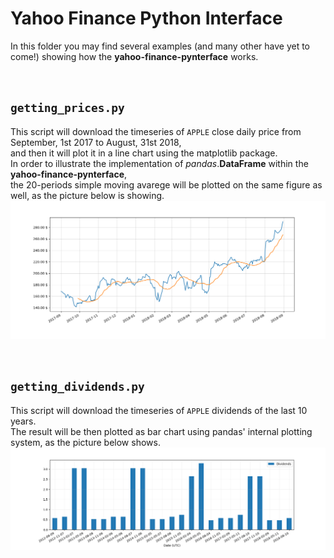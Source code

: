 # Yahoo Finance Python Interface


In this folder you may find several examples (and many other have yet to come!) showing how the **yahoo-finance-pynterface** works.


<br />


## `getting_prices.py`
This script will download the timeseries of `APPLE` close daily price from September, 1st 2017 to August, 31st 2018,<br />
and then it will plot it in a line chart using the matplotlib package.<br />
In order to illustrate the implementation of *pandas*.**DataFrame** within the **yahoo-finance-pynterface**,<br />
the 20-periods simple moving avarege will be plotted on the same figure as well, as the picture below is showing.
![result](resources/getting_prices.png)


<br />


## `getting_dividends.py`
This script will download the timeseries of `APPLE` dividends of the last 10 years.<br />
The result will be then plotted as bar chart using pandas' internal plotting system, as the picture below shows.
![result](resources/getting_dividends.png)